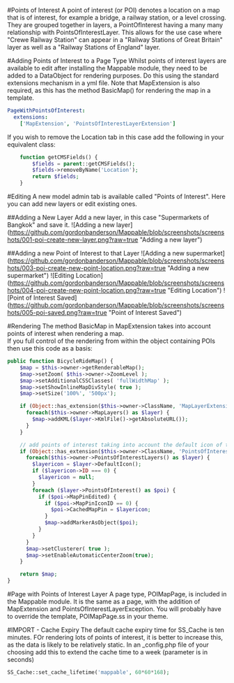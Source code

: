 #Points of Interest
A point of interest (or POI) denotes a location on a map that is of interest, for example a bridge,
a railway station, or a level crossing.  They are grouped together in layers, a PointOfInterest
having a many many relationship with PointsOfInterestLayer.  This allows for the use case where
"Crewe Railway Station" can appear in a "Railway Stations of Great Britain" layer as well as a
"Railway Stations of England" layer.

#Adding Points of Interest to a Page Type
Whilst points of interest layers are available to edit after installing the Mappable module, they
need to be added to a DataObject for rendering purposes.  Do this using the standard extensions
mechanism in a yml file.  Note that MapExtension is also required, as this has the method
BasicMap() for rendering the map in a template.

```yml
PageWithPointsOfInterest:
  extensions:
    ['MapExtension', 'PointsOfInterestLayerExtension']
```
If you wish to remove the Location tab in this case add the following in your equivalent class:

```php
	function getCMSFields() {
	    $fields = parent::getCMSFields();
	    $fields->removeByName('Location');
	    return $fields;
	}
```

#Editing
A new model admin tab is available called "Points of Interest".  Here you can add new layers or
edit existing ones.

##Adding a New Layer
Add a new layer, in this case "Supermarkets of Bangkok" and save it.
![Adding a new layer]
(https://github.com/gordonbanderson/Mappable/blob/screenshots/screenshots/001-poi-create-new-layer.png?raw=true 
"Adding a new layer")


##Adding a new Point of Interest to that Layer
![Adding a new supermarket]
(https://github.com/gordonbanderson/Mappable/blob/screenshots/screenshots/003-poi-create-new-point-location.png?raw=true
"Adding a new supermarket")
![Editing Location]
(https://github.com/gordonbanderson/Mappable/blob/screenshots/screenshots/004-poi-create-new-point-location.png?raw=true "Editing Location")
![Point of Interest Saved]
(https://github.com/gordonbanderson/Mappable/blob/screenshots/screenshots/005-poi-saved.png?raw=true
"Point of Interest Saved")

#Rendering
The method BasicMap in MapExtension takes into account points of interest when rendering a map.  
If you full control of the rendering from within the object containing POIs then use this code as
a basis:

```php
public function BicycleRideMap() {
	$map = $this->owner->getRenderableMap();
	$map->setZoom( $this->owner->ZoomLevel );
	$map->setAdditionalCSSClasses( 'fullWidthMap' );
	$map->setShowInlineMapDivStyle( true );
	$map->setSize('100%', '500px');

	if (Object::has_extension($this->owner->ClassName, 'MapLayerExtension')) {
	  foreach($this->owner->MapLayers() as $layer) {
	    $map->addKML($layer->KmlFile()->getAbsoluteURL());
	  }
	}

	// add points of interest taking into account the default icon of the layer as an override
	if (Object::has_extension($this->owner->ClassName, 'PointsOfInterestLayerExtension')) {
	  foreach($this->owner->PointsOfInterestLayers() as $layer) {
	    $layericon = $layer->DefaultIcon();
	    if ($layericon->ID === 0) {
	      $layericon = null;
	    }
	    foreach ($layer->PointsOfInterest() as $poi) {
	      if ($poi->MapPinEdited) {
	        if ($poi->MapPinIconID == 0) {
	          $poi->CachedMapPin = $layericon;
	        }
	        $map->addMarkerAsObject($poi);
	      }
	    }
	  }
	  $map->setClusterer( true );
	  $map->setEnableAutomaticCenterZoom(true);
	}

	return $map;
}
```

#Page with Points of Interest Layer
A page type, POIMapPage, is included in the Mappable module.  It is the same as 
a page, with the addition of MapExtension and PointsOfInterestLayerException.  You
will probably have to override the template, POIMapPage.ss in your theme.

#IMPORT - Cache Expiry
The default cache expiry time for SS_Cache is ten minutes.  FOr rendering lots of
points of interest, it is better to increase this, as the data is likely to be
relatively static.   In an _config.php file of your choosing add this to extend
the cache time to a week (parameter is in seconds)

```php
SS_Cache::set_cache_lifetime('mappable', 60*60*168);
```
